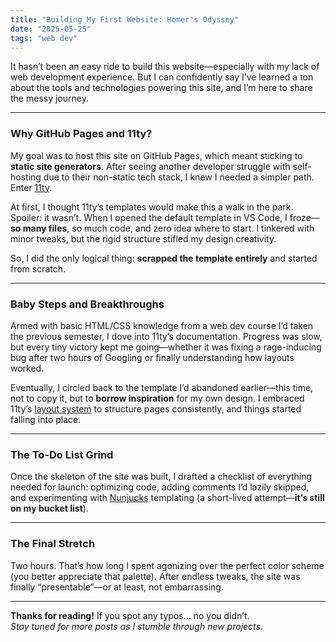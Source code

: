 ```yaml
---
title: "Building My First Website: Homer's Odyssey"  
date: "2025-05-25"
tags: "web dev"
---
```

It hasn’t been an easy ride to build this website—especially with my lack of web development experience. But I can confidently say I’ve learned a ton about the tools and technologies powering this site, and I’m here to share the messy journey.  
<!-- excerpt --> 
---

### Why GitHub Pages and 11ty?  
My goal was to host this site on GitHub Pages, which meant sticking to **static site generators**. After seeing another developer struggle with self-hosting due to their non-static tech stack, I knew I needed a simpler path. Enter [11ty](https://www.11ty.dev/).  

At first, I thought 11ty’s templates would make this a walk in the park. Spoiler: it wasn’t. When I opened the default template in VS Code, I froze—**so many files**, so much code, and zero idea where to start. I tinkered with minor tweaks, but the rigid structure stifled my design creativity.  

So, I did the only logical thing: **scrapped the template entirely** and started from scratch.  

---

### Baby Steps and Breakthroughs  
Armed with basic HTML/CSS knowledge from a web dev course I’d taken the previous semester, I dove into 11ty’s documentation. Progress was slow, but every tiny victory kept me going—whether it was fixing a rage-inducing bug after two hours of Googling or finally understanding how layouts worked.  

Eventually, I circled back to the template I’d abandoned earlier—this time, not to copy it, but to **borrow inspiration** for my own design. I embraced 11ty’s [layout system](https://www.11ty.dev/docs/layouts/) to structure pages consistently, and things started falling into place.  

---

### The To-Do List Grind  
Once the skeleton of the site was built, I drafted a checklist of everything needed for launch: optimizing code, adding comments I’d lazily skipped, and experimenting with [Nunjucks](https://www.11ty.dev/docs/languages/nunjucks/) templating (a short-lived attempt—**it’s still on my bucket list**).  

---

### The Final Stretch  
Two hours. That’s how long I spent agonizing over the perfect color scheme (you better appreciate that palette). After endless tweaks, the site was finally “presentable”—or at least, not embarrassing.  

---

**Thanks for reading!** If you spot any typos… no you didn’t.  
*Stay tuned for more posts as I stumble through new projects.*